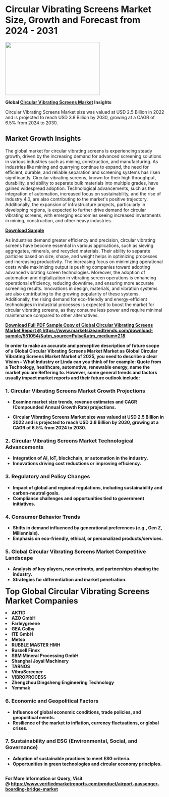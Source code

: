 <H1>Circular Vibrating Screens Market Size, Growth and Forecast from 2024 - 2031</H1><img class="aligncenter size-medium wp-image-584254" src="https://thirdeyenews.in/wp-content/uploads/2024/09/Global-Market-Research-300x168.jpeg" alt="" width="300" height="168" /><p><strong>Global&nbsp;<a href="https://www.marketsizeandtrends.com/download-sample/551054/&amp;utm_source=Pulse&amp;utm_medium=218">Circular Vibrating Screens Market</a> Insights</strong></p><p>Circular Vibrating Screens Market size was valued at USD 2.5 Billion in 2022 and is projected to reach USD 3.8 Billion by 2030, growing at a CAGR of 6.5% from 2024 to 2030.</p><p><h2>Market Growth Insights</h2> <p>The global market for circular vibrating screens is experiencing steady growth, driven by the increasing demand for advanced screening solutions in various industries such as mining, construction, and manufacturing. As industries like mining and quarrying continue to expand, the need for efficient, durable, and reliable separation and screening systems has risen significantly. Circular vibrating screens, known for their high throughput, durability, and ability to separate bulk materials into multiple grades, have gained widespread adoption. Technological advancements, such as the integration of automation, increased focus on sustainability, and the rise of Industry 4.0, are also contributing to the market's positive trajectory. Additionally, the expansion of infrastructure projects, particularly in developing regions, is expected to further drive demand for circular vibrating screens, with emerging economies seeing increased investments in mining, construction, and other heavy industries.</p> <p><strong><a href="download_sample_link">Download Sample</a></strong></p> <p>As industries demand greater efficiency and precision, circular vibrating screens have become essential in various applications, such as sieving aggregates, minerals, and recycled materials. Their ability to separate particles based on size, shape, and weight helps in optimizing processes and increasing productivity. The increasing focus on minimizing operational costs while maximizing output is pushing companies toward adopting advanced vibrating screen technologies. Moreover, the adoption of automation and digitalization in vibrating screen operations is enhancing operational efficiency, reducing downtime, and ensuring more accurate screening results. Innovations in design, materials, and vibration systems are also contributing to the growing popularity of these systems. Additionally, the rising demand for eco-friendly and energy-efficient technologies in industrial processes is expected to boost the market for circular vibrating screens, as they consume less power and require minimal maintenance compared to other alternatives.</p> <p><strong><a href="get_more_link"></p><p><span class=""><strong>Download Full PDF Sample Copy of Global Circular Vibrating Screens Market Report</strong> @ <a href="https://www.marketsizeandtrends.com/download-sample/551054/&amp;utm_source=Pulse&amp;utm_medium=218" target="_blank">https://www.marketsizeandtrends.com/download-sample/551054/&amp;utm_source=Pulse&amp;utm_medium=218</a></span></p><p>In order to make an accurate and perceptive description of future scope of a Global&nbsp;Circular Vibrating Screens Market Market as Global&nbsp;Circular Vibrating Screens Market Market of 2025, you need to describe a clear Vision &ndash; What Industry or Linda can you think of for example: Quote from a Technology, healthcare, automotive, renewable energy, name the market you are Reffering to. However, some general trends and factors usually impact market reports and their future outlook include:</p><h3>1.&nbsp;<strong>Circular Vibrating Screens Market Growth Projections</strong></h3><ul><li>Examine market size trends, revenue estimates and CAGR (Compounded Annual Growth Rate) projections.</li><li><p>Circular Vibrating Screens Market size was valued at USD 2.5 Billion in 2022 and is projected to reach USD 3.8 Billion by 2030, growing at a CAGR of 6.5% from 2024 to 2030.</p></li></ul><h3>2.&nbsp;<strong>Circular Vibrating Screens Market Technological Advancements</strong></h3><ul><li>Integration of AI, IoT, blockchain, or automation in the industry.</li><li>Innovations driving cost reductions or improving efficiency.</li></ul><h3>3.&nbsp;<strong>Regulatory and Policy Changes</strong></h3><ul><li>Impact of global and regional regulations, including sustainability and carbon-neutral goals.</li><li>Compliance challenges and opportunities tied to government initiatives.</li></ul><h3>4.&nbsp;<strong>Consumer Behavior Trends</strong></h3><ul><li>Shifts in demand influenced by generational preferences (e.g., Gen Z, Millennials).</li><li>Emphasis on eco-friendly, ethical, or personalized products/services.</li></ul><h3>5.&nbsp;<strong>Global Circular Vibrating Screens Market Competitive Landscape</strong></h3><ul><li>Analysis of key players, new entrants, and partnerships shaping the industry.</li><li>Strategies for differentiation and market penetration.</li></ul><p data-pm-slice="1 1 []"><span style="color: inherit; font-family: inherit; font-size: 25px;">Top Global Circular Vibrating Screens Market Companies</span></p><div class="" data-test-id=""><p><li>AKTID</li><li> AZO GmbH</li><li> Farleygreene</li><li> GEA Colby</li><li> ITE GmbH</li><li> Metso</li><li> RUBBLE MASTER HMH</li><li> Russell Finex</li><li> SBM Mineral Processing GmbH</li><li> Shanghai Joyal Machinery</li><li> TARNOS</li><li> VibraScreener</li><li> VIBROPROCESS</li><li> Zhengzhou Dingsheng Engineering Technology</li><li> Yemmak</li></p></div><h3>6.&nbsp;<strong>Economic and Geopolitical Factors</strong></h3><ul><li>Influence of global economic conditions, trade policies, and geopolitical events.</li><li>Resilience of the market to inflation, currency fluctuations, or global crises.</li></ul><h3>7.&nbsp;<strong>Sustainability and ESG (Environmental, Social, and Governance)</strong></h3><ul><li>Adoption of sustainable practices to meet ESG criteria.</li><li>Opportunities in green technologies and circular economy principles.</li></ul><h2><strong style="font-size: 14px;">For More Information or Query, Visit @&nbsp;</strong><a style="background-color: #ffffff; font-size: 14px;" href="https://www.marketsizeandtrends.com/report/circular-vibrating-screens-market/" target="_blank">https://www.verifiedmarketreports.com/product/airport-passenger-boarding-bridge-market</a></h2>
